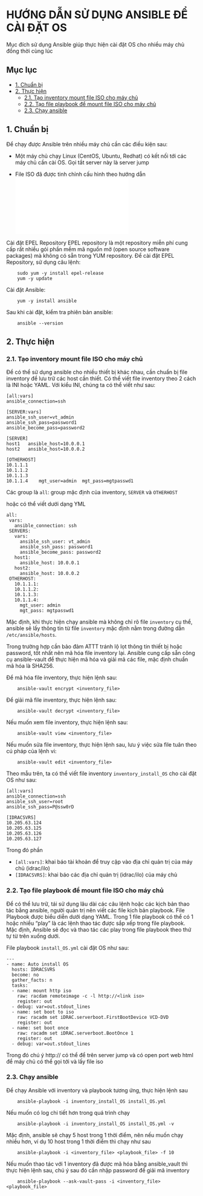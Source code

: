 # HƯỚNG DẪN SỬ DỤNG ANSIBLE ĐỂ CÀI ĐẶT OS

Mục đích sử dụng Ansible giúp thực hiện cài đặt OS cho nhiều máy chủ đồng thời cùng lúc



## Mục lục

- [1. Chuẩn bị](#1)
- [2. Thực hiện](#2)
    - [2.1. Tạo inventory mount file ISO cho máy chủ](#2.1)
    - [2.2. Tạo file playbook để mount file ISO cho máy chủ](#2.2)
    - [2.3. Chạy ansible](#2.3)


<a name="1"></a>
## 1. Chuẩn bị

Để chạy được Ansible trên nhiều máy chủ cần các điều kiện sau:

- Một máy chủ chạy Linux (CentOS, Ubuntu, Redhat) có kết nối tới các máy chủ cần cài OS. Gọi tắt server này là server jump

- File ISO đã được tinh chỉnh cấu hình theo hướng dẫn ![1. Tạo file ISO.md](./1.%20T%E1%BA%A1o%20file%20ISO.md)

Cài đặt EPEL Repository
EPEL repository là một repository miễn phí cung cấp rất nhiều gói phần mềm mã nguồn mở (open source software packages) mà không có sẵn trong YUM repository.
Để cài đặt EPEL Repository, sử dụng câu lệnh:

        sudo yum -y install epel-release
        yum -y update

Cài đặt Ansible:

        yum -y install ansible

Sau khi cài đặt, kiểm tra phiên bản ansible: 

        ansible --version

<a name="2"></a>
## 2. Thực hiện

<a name="2.1"></a>
### 2.1. Tạo inventory mount file ISO cho máy chủ

Để có thể sử dụng ansible cho nhiều thiết bị khác nhau, cần chuẩn bị file inventory để lưu trữ các host cần thiết. Có thể viết file inventory theo 2 cách là INI hoặc YAML. Với kiểu INI, chúng ta có thể viết như sau:

```
[all:vars]
ansible_connection=ssh

[SERVER:vars]
ansible_ssh_user=vt_admin
ansible_ssh_pass=password1
ansible_become_pass=password2

[SERVER]
host1   ansible_host=10.0.0.1
host2   ansible_host=10.0.0.2

[OTHERHOST]
10.1.1.1
10.1.1.2
10.1.1.3
10.1.1.4    mgt_user=admin  mgt_pass=mgtpasswd1
```

 Các group là `all`: group mặc định của inventory, `SERVER` và `OTHERHOST`



 hoặc có thể viết dưới dạng YML

 ```
 all:
  vars:
    ansible_connection: ssh
  SERVERS:
    vars:
      ansible_ssh_user: vt_admin
      ansible_ssh_pass: password1
      ansible_become_pass: password2
    host1:
      ansible_host: 10.0.0.1
    host2:
      ansible_host: 10.0.0.2
  OTHERHOST:
    10.1.1.1:
    10.1.1.2:
    10.1.1.3:
    10.1.1.4:
      mgt_user: admin
      mgt_pass: mgtpasswd1
```

Mặc định, khi thực hiện chạy ansible mà không chỉ rõ file `inventory` cụ thể, ansible sẽ lấy thông tin từ file `inventory` mặc định nằm trong đường dẫn `/etc/ansible/hosts`.

Trong trường hợp cần bảo đảm ATTT tránh lộ lọt thông tin thiết bị hoặc password, tốt nhất nên mã hóa file inventory lại. Ansible cung cấp sẵn công cụ ansible-vault để thực hiện mã hóa và giải mã các file, mặc định chuẩn mã hóa là SHA256. 

Để mã hóa file inventory, thực hiện lệnh sau:

        ansible-vault encrypt <inventory_file>

Để giải mã file inventory, thực hiện lệnh sau:

        ansible-vault decrypt <inventory_file>

Nếu muốn xem file inventory, thực hiện lệnh sau:

        ansible-vault view <inventory_file>

Nếu muốn sửa file inventory, thực hiện lệnh sau, lưu ý việc sửa file tuân theo cú pháp của lệnh vi:

        ansible-vault edit <inventory_file>


Theo mẫu trên, ta có thể viết file inventory `inventory_install_OS` cho cài đặt OS như sau: 

```
[all:vars]
ansible_connection=ssh
ansible_ssh_user=root
ansible_ssh_pass=P@ssw0rD

[IDRACSVRS]
10.205.63.124
10.205.63.125
10.205.63.126
10.205.63.127
```

Trong đó phần 

- `[all:vars]`: khai báo tài khoản để truy cập vào địa chỉ quản trị của máy chủ (idrac/ilo)
- `[IDRACSVRS]`: khai báo các địa chỉ quản trị (idrac/ilo) của máy chủ 


<a name="2.2"></a>
### 2.2. Tạo file playbook để mount file ISO cho máy chủ

Để có thể lưu trữ, tái sử dụng lâu dài các câu lệnh hoặc các kịch bản thao tác bằng ansible, người quản trị nên viết các file kịch bản playbook. File Playbook được biểu diễn dưới dạng YAML. Trong 1 file playbook có thể có 1 hoặc nhiều “play” là các lệnh thao tác được sắp xếp trong file playbook. Mặc định, Ansible sẽ đọc và thao tác các play trong file playbook theo thứ tự từ trên xuống dưới.

File playbook `install_OS.yml` cài đặt OS như sau:

```
---
- name: Auto install OS
  hosts: IDRACSVRS
  become: no
  gather_facts: n
  tasks:
  - name: mount http iso
    raw: racdam remoteimage -c -l http://<link iso>
    register: out
  - debug: var=out.stdout_lines
  - name: set boot to iso
    raw: racadm set iDRAC.serverboot.FirstBootDevice VCD-DVD
    register: out
  - name: set boot once
    raw: racadm set iDRAC.serverboot.BootOnce 1
    register: out
  - debug: var=out.stdout_lines
```

Trong đó chú ý http://<link iso> có thể để trên server jump và có open port web html để máy chủ có thể gọi tới và lấy file iso

<a name="2.3"></a>
### 2.3. Chạy ansible 

Để chạy Ansible với inventory và playbook tương ứng, thực hiện lệnh sau
 
        ansible-playbook -i inventory_install_OS install_OS.yml

Nếu muốn có log chi tiết hơn trong quá trình chạy

        ansible-playbook -i inventory_install_OS install_OS.yml -v

Mặc định, ansible sẽ chạy 5 host trong 1 thời điểm, nên nếu muốn chạy nhiều hơn, ví dụ 10 host trong 1 thời điểm thì chạy như sau

        ansible-playbook -i <inventory_file> <playbook_file> -f 10

Nếu muốn thao tác với 1 inventory đã được mã hóa bằng ansible_vault thì thực hiện lệnh sau, chú ý sau đó cần nhập password để giải mã inventory
        
        ansible-playbook --ask-vault-pass -i <inventory_file> <playbook_file>




